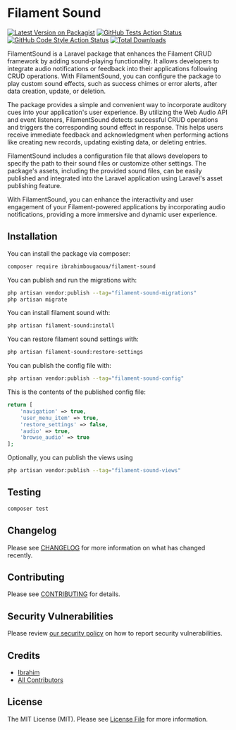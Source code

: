 # Filament Sound

[![Latest Version on Packagist](https://img.shields.io/packagist/v/ibrahimbougaoua/filament-sound.svg?style=flat-square)](https://packagist.org/packages/ibrahimbougaoua/filament-sound)
[![GitHub Tests Action Status](https://img.shields.io/github/actions/workflow/status/ibrahimbougaoua/filament-sound/run-tests.yml?branch=main&label=tests&style=flat-square)](https://github.com/ibrahimbougaoua/filament-sound/actions?query=workflow%3Arun-tests+branch%3Amain)
[![GitHub Code Style Action Status](https://img.shields.io/github/actions/workflow/status/ibrahimbougaoua/filament-sound/fix-php-code-style-issues.yml?branch=main&label=code%20style&style=flat-square)](https://github.com/ibrahimbougaoua/filament-sound/actions?query=workflow%3A"Fix+PHP+code+style+issues"+branch%3Amain)
[![Total Downloads](https://img.shields.io/packagist/dt/ibrahimbougaoua/filament-sound.svg?style=flat-square)](https://packagist.org/packages/ibrahimbougaoua/filament-sound)

FilamentSound is a Laravel package that enhances the Filament CRUD framework by adding sound-playing functionality. It allows developers to integrate audio notifications or feedback into their applications following CRUD operations. With FilamentSound, you can configure the package to play custom sound effects, such as success chimes or error alerts, after data creation, update, or deletion.

The package provides a simple and convenient way to incorporate auditory cues into your application's user experience. By utilizing the Web Audio API and event listeners, FilamentSound detects successful CRUD operations and triggers the corresponding sound effect in response. This helps users receive immediate feedback and acknowledgment when performing actions like creating new records, updating existing data, or deleting entries.

FilamentSound includes a configuration file that allows developers to specify the path to their sound files or customize other settings. The package's assets, including the provided sound files, can be easily published and integrated into the Laravel application using Laravel's asset publishing feature.

With FilamentSound, you can enhance the interactivity and user engagement of your Filament-powered applications by incorporating audio notifications, providing a more immersive and dynamic user experience.

## Installation

You can install the package via composer:

```bash
composer require ibrahimbougaoua/filament-sound
```

You can publish and run the migrations with:

```bash
php artisan vendor:publish --tag="filament-sound-migrations"
php artisan migrate
```

You can install filament sound with:

```bash
php artisan filament-sound:install
```

You can restore filament sound settings with:

```bash
php artisan filament-sound:restore-settings
```

You can publish the config file with:

```bash
php artisan vendor:publish --tag="filament-sound-config"
```

This is the contents of the published config file:

```php
return [
    'navigation' => true,
    'user_menu_item' => true,
    'restore_settings' => false,
    'audio' => true,
    'browse_audio' => true
];
```

Optionally, you can publish the views using

```bash
php artisan vendor:publish --tag="filament-sound-views"
```

## Testing

```bash
composer test
```

## Changelog

Please see [CHANGELOG](CHANGELOG.md) for more information on what has changed recently.

## Contributing

Please see [CONTRIBUTING](CONTRIBUTING.md) for details.

## Security Vulnerabilities

Please review [our security policy](../../security/policy) on how to report security vulnerabilities.

## Credits

- [Ibrahim](https://github.com/ibrahimBougaoua)
- [All Contributors](../../contributors)

## License

The MIT License (MIT). Please see [License File](LICENSE.md) for more information.
